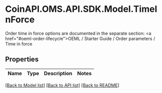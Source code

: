 # CoinAPI.OMS.API.SDK.Model.TimeInForce
Order time in force options are documented in the separate section: <a href=\"#oeml-order-lifecycle\">OEML / Starter Guide / Order parameters / Time in force</a> 
## Properties

Name | Type | Description | Notes
------------ | ------------- | ------------- | -------------

[[Back to Model list]](../README.md#documentation-for-models) [[Back to API list]](../README.md#documentation-for-api-endpoints) [[Back to README]](../README.md)

